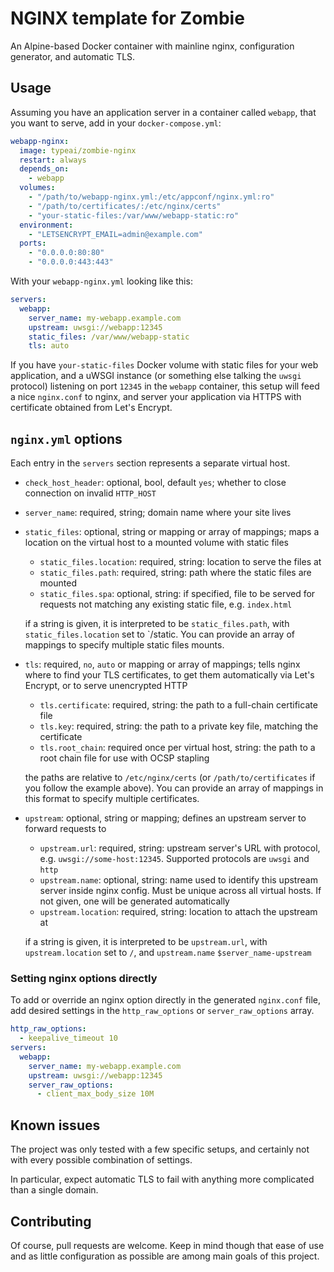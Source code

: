 # NGINX template for Zombie

An Alpine-based Docker container with mainline nginx, configuration generator, and automatic TLS.

## Usage

Assuming you have an application server in a container called `webapp`, that you want to serve, add in your
`docker-compose.yml`:

```yaml
webapp-nginx:
  image: typeai/zombie-nginx
  restart: always
  depends_on:
    - webapp
  volumes:
    - "/path/to/webapp-nginx.yml:/etc/appconf/nginx.yml:ro"
    - "/path/to/certificates/:/etc/nginx/certs"
    - "your-static-files:/var/www/webapp-static:ro"
  environment:
    - "LETSENCRYPT_EMAIL=admin@example.com"
  ports:
    - "0.0.0.0:80:80"
    - "0.0.0.0:443:443"
```

With your `webapp-nginx.yml` looking like this:

```yaml
servers:
  webapp:
    server_name: my-webapp.example.com
    upstream: uwsgi://webapp:12345
    static_files: /var/www/webapp-static
    tls: auto
```

If you have `your-static-files` Docker volume with static files for your web application, and a uWSGI instance (or
something else talking the `uwsgi` protocol) listening on port `12345` in the `webapp` container, this setup will feed
a nice `nginx.conf` to nginx, and server your application via HTTPS with certificate obtained from Let's Encrypt.

## `nginx.yml` options

Each entry in the `servers` section represents a separate virtual host.

- `check_host_header`: optional, bool, default `yes`; whether to close connection on invalid `HTTP_HOST`
- `server_name`: required, string; domain name where your site lives
- `static_files`: optional, string or mapping or array of mappings; maps a location on the virtual host to a mounted
 volume with static files

    - `static_files.location`: required, string: location to serve the files at
    - `static_files.path`: required, string: path where the static files are mounted
    - `static_files.spa`: optional, string: if specified, file to be served for requests not matching any existing
    static file, e.g. `index.html`

    if a string is given, it is interpreted to be `static_files.path`, with `static_files.location` set to `/static.
    You can provide an array of mappings to specify multiple static files mounts.

- `tls`: required, `no`, `auto` or mapping or array of mappings; tells nginx where to find your TLS certificates, to
 get them automatically via Let's Encrypt, or to serve unencrypted HTTP

    - `tls.certificate`: required, string: the path to a full-chain certificate file
    - `tls.key`: required, string: the path to a private key file, matching the certificate
    - `tls.root_chain`: required once per virtual host, string: the path to a root chain file for use with OCSP stapling

    the paths are relative to `/etc/nginx/certs` (or `/path/to/certificates` if you follow the example above). You can
    provide an array of mappings in this format to specify multiple certificates.

- `upstream`: optional, string or mapping; defines an upstream server to forward requests to

    - `upstream.url`: required, string: upstream server's URL with protocol, e.g. `uwsgi://some-host:12345`. Supported
    protocols are `uwsgi` and `http`
    - `upstream.name`: optional, string: name used to identify this upstream server inside nginx config. Must be unique
    across all virtual hosts. If not given, one will be generated automatically
    - `upstream.location`: required, string: location to attach the upstream at

    if a string is given, it is interpreted to be `upstream.url`, with `upstream.location` set to `/`,
    and `upstream.name` `$server_name-upstream`

### Setting nginx options directly

To add or override an nginx option directly in the generated `nginx.conf` file, add desired settings in the
`http_raw_options` or `server_raw_options` array.

```yaml
http_raw_options:
  - keepalive_timeout 10
servers:
  webapp:
    server_name: my-webapp.example.com
    upstream: uwsgi://webapp:12345
    server_raw_options:
      - client_max_body_size 10M
```

## Known issues

The project was only tested with a few specific setups, and certainly not with every possible combination of settings.

In particular, expect automatic TLS to fail with anything more complicated than a single domain.

## Contributing

Of course, pull requests are welcome. Keep in mind though that ease of use and as little configuration as possible are
among main goals of this project.
